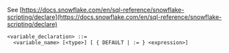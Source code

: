 See [https://docs.snowflake.com/en/sql-reference/snowflake-scripting/declare](https://docs.snowflake.com/en/sql-reference/snowflake-scripting/declare)
```
<variable_declaration> ::=
  <variable_name> [<type>] [ { DEFAULT | := } <expression>]
```
